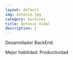 ```yaml
---
layout: default
img: antonio.jpg
category: Services
title: Antonio Vidal
description: |
---
```

Desarrollador BackEnd.

Mejor habilidad: Productividad
